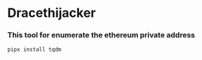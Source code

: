 # Dracethijacker
### This tool for enumerate the ethereum private address

~~~
pipx install tqdm
~~~
